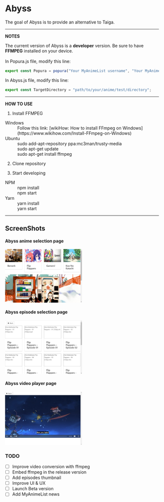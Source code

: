 # Abyss

The goal of Abyss is to provide an alternative to Taiga.

---
**NOTES**

The current version of Abyss is a **developer** version.
Be sure to have **FFMPEG** installed on your device.
<br />
<br />
In Popura.js file, modify this line:
```javascript
export const Popura = popura("Your MyAnimeList username", "Your MyAnimeList password");
```
In Abyss.js file, modify this line:
```javascript
export const TargetDirectory = "path/to/your/anime/test/directory";

```
---

**HOW TO USE**

1. Install FFMPEG
<dl>
  <dt>Windows</dt>
  <dd>Follow this link: [wikiHow: How to install FFmpeg on Windows](https://www.wikihow.com/Install-FFmpeg-on-Windows)</dd>

  <dt>Ubuntu</dt>
  <dd>sudo add-apt-repository ppa:mc3man/trusty-media</dd>
  <dd>sudo apt-get update</dd>
  <dd>sudo apt-get install ffmpeg</dd>
</dl>

2. Clone repository

3. Start developing
<dl>
  <dt>NPM</dt>
  <dd>npm install</dd>
  <dd>npm start</dd>

  <dt>Yarn</dt>
  <dd>yarn install</dd>
  <dd>yarn start</dd>
</dl>


---

## ScreenShots

#### Abyss anime selection page

<img src="https://github.com/SSebigo/abyss/blob/master/screenshots/abyss_home.PNG" width="50%">

#### Abyss episode selection page

<img src="https://github.com/SSebigo/abyss/blob/master/screenshots/abyss_episode_selection.PNG" width="50%">

#### Abyss video player page

<img src="https://github.com/SSebigo/abyss/blob/master/screenshots/abyss_player.PNG" width="50%">

### TODO

- [ ] Improve video conversion with ffmpeg
- [ ] Embed ffmpeg in the release version
- [ ] Add episodes thumbnail
- [ ] Improve UI & UX
- [ ] Launch Beta version
- [ ] Add MyAnimeList news

